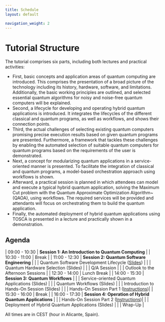 ```yaml
---
title: Schedule
layout: default

navigation_weight: 2
---
```


# Tutorial Structure

The tutorial comprises six parts, including both lectures and practical activities:


- First, basic concepts and application areas of quantum computing are introduced. 
 This comprises the presentation of a broad picture of the technology including its history, hardware, software, and limitations. 
 Additionally, the basic working principles are outlined, and selected essential quantum algorithms for noisy and noise-free quantum computers will be explained.
- Second, a lifecycle for developing and operating hybrid quantum applications is introduced.
  It integrates the lifecycles of the different classical and quantum programs, as well as workflows, and shows their connection points.
- Third, the actual challenges of selecting existing quantum computers promising precise execution results based on given quantum programs are presented.
  Furthermore, a framework that tackles these challenges by enabling the automated selection of suitable quantum computers for quantum programs based on the requirements of the user is demonstrated.
-  Next, a concept for modularizing quantum applications in a service-oriented manner is presented. 
   To facilitate the integration of classical and quantum programs, a model-based orchestration approach using workflows is shown. 
-  Afterward, a practical session is planned in which attendees can model and execute a typical hybrid quantum application, solving the Maximum Cut problem with the Quantum Approximate Optimization Algorithm~(QAOA), using workflows.
    The required services will be provided and attendants will focus on orchestrating them to build the quantum application.
- Finally, the automated deployment of hybrid quantum applications using TOSCA is presented in a lecture and practically shown in a demonstration.


## Agenda

| 09:00 - 10:30 | **Session 1: An Introduction to Quantum Computing** |
| 10:30 - 11:00 | Break |
| 11:00 - 12:30 | **Session 2: Quantum Software Engineering** |
| | Quantum Software Development Lifecycle ([Slides](https://github.com/UST-QuAntiL/icwe-tutorial/raw/main/resources/Quantum_Software_Development_Lifecycle.pdf)) |
| | Quantum Hardware Selection (Slides) |
| | Q/A Session |
| | Outlook to the Afternoon Sessions |
| 12:30 - 14:00 | Lunch Break |
| 14:00 - 15:30 | **Session 3: Quantum Workflows** |
| | Service-oriented Quantum Applications (Slides) |
| | Quantum Workflows (Slides) |
| | Introduction to Hands-On Session (Slides) |
| | Hands-On Session Part 1 ([Instructions](https://ust-quantil.github.io/icwe-tutorial/handson.html))|
| 15:30 - 16:00 | Break |
| 16:00 - 17:30 | **Session 4: Operation of Hybrid Quantum Applications** |
| | Hands-On Session Part 2 ([Instructions](https://ust-quantil.github.io/icwe-tutorial/handson.html))|
| | Deployment of Hybrid Quantum Applications (Slides) |
| | Wrap-Up |

All times are in CEST (hour in Alicante, Spain).
